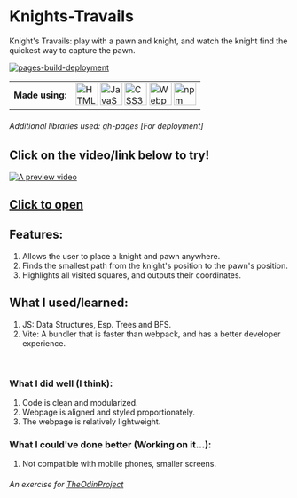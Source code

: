# Knights-Travails

Knight's Travails: play with a pawn and knight, and watch the knight find the quickest way to capture the pawn.

[![pages-build-deployment](https://github.com/redplusblue/knights-travails/actions/workflows/pages/pages-build-deployment/badge.svg)](https://github.com/redplusblue/knights-travails/actions/workflows/pages/pages-build-deployment)

<table>
  <td align="center"><b>Made using:</b></td>
  <td>
    <img title="HTML" src="https://cdn.jsdelivr.net/gh/devicons/devicon/icons/html5/html5-original.svg" width="40" height="40" alt="HTML5"/>       
    <img title="JavaScript" src="https://cdn.jsdelivr.net/gh/devicons/devicon/icons/javascript/javascript-plain.svg" width="40" height="40" alt="JavaScript" />
    <img title="CSS3" src="https://cdn.jsdelivr.net/gh/devicons/devicon/icons/css3/css3-plain.svg" width="40" height="40" alt="CSS3" />
    <img title="Vite" src="https://upload.wikimedia.org/wikipedia/commons/f/f1/Vitejs-logo.svg" width="40" height="40" alt="Webpack" />
    <img title="npm" src="https://cdn.jsdelivr.net/gh/devicons/devicon/icons/npm/npm-original-wordmark.svg" width="40" height="40" alt="npm" />
  </td>
</table>

###### Additional libraries used: gh-pages [For deployment]

## **Click on the video/link below to try!**

<a href="https://redplusblue.github.io/knights-travails/"><img src="files/preview.gif" alt="A preview video" title="Click Me!"></a>

## [Click to open](https://redplusblue.github.io/knights-travails/)

## Features:

1. Allows the user to place a knight and pawn anywhere.
2. Finds the smallest path from the knight's position to the pawn's position.
3. Highlights all visited squares, and outputs their coordinates.

## What I used/learned:

1. JS: Data Structures, Esp. Trees and BFS.
2. Vite: A bundler that is faster than webpack, and has a better developer experience.

<br>

### What I did well (I think):

1. Code is clean and modularized.
2. Webpage is aligned and styled proportionately.
3. The webpage is relatively lightweight.

### What I could've done better (Working on it...):

1. Not compatible with mobile phones, smaller screens.
   <br>

###### An exercise for [TheOdinProject](theodinproject.com)
